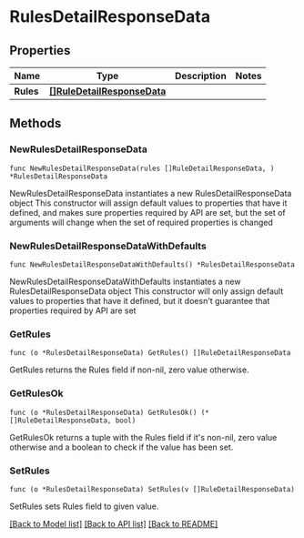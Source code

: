 # RulesDetailResponseData

## Properties

Name | Type | Description | Notes
------------ | ------------- | ------------- | -------------
**Rules** | [**[]RuleDetailResponseData**](RuleDetailResponseData.md) |  | 

## Methods

### NewRulesDetailResponseData

`func NewRulesDetailResponseData(rules []RuleDetailResponseData, ) *RulesDetailResponseData`

NewRulesDetailResponseData instantiates a new RulesDetailResponseData object
This constructor will assign default values to properties that have it defined,
and makes sure properties required by API are set, but the set of arguments
will change when the set of required properties is changed

### NewRulesDetailResponseDataWithDefaults

`func NewRulesDetailResponseDataWithDefaults() *RulesDetailResponseData`

NewRulesDetailResponseDataWithDefaults instantiates a new RulesDetailResponseData object
This constructor will only assign default values to properties that have it defined,
but it doesn't guarantee that properties required by API are set

### GetRules

`func (o *RulesDetailResponseData) GetRules() []RuleDetailResponseData`

GetRules returns the Rules field if non-nil, zero value otherwise.

### GetRulesOk

`func (o *RulesDetailResponseData) GetRulesOk() (*[]RuleDetailResponseData, bool)`

GetRulesOk returns a tuple with the Rules field if it's non-nil, zero value otherwise
and a boolean to check if the value has been set.

### SetRules

`func (o *RulesDetailResponseData) SetRules(v []RuleDetailResponseData)`

SetRules sets Rules field to given value.



[[Back to Model list]](../README.md#documentation-for-models) [[Back to API list]](../README.md#documentation-for-api-endpoints) [[Back to README]](../README.md)


